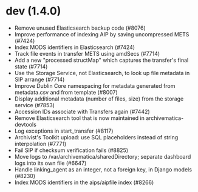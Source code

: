dev (1.4.0)
===========

* Remove unused Elasticsearch backup code (#8076)
* Improve performance of indexing AIP by saving uncompressed METS (#7424)
* Index MODS identifiers in Elasticsearch (#7424)
* Track file events in transfer METS using amdSecs (#7714)
* Add a new "processed structMap" which captures the transfer's final state (#7714)
* Use the Storage Service, not Elasticsearch, to look up file metadata in SIP arrange (#7714)
* Improve Dublin Core namespacing for metadata generated from metadata.csv and from template (#8007)
* Display additional metadata (number of files, size) from the storage service (#7853)
* Accession IDs associate with Transfers again (#7442)
* Remove Elasticsearch tool that is now maintained in archivematica-devtools
* Log exceptions in start_transfer (#8117)
* Archivist's Toolkit upload: use SQL placeholders instead of string interpolation (#7771)
* Fail SIP if checksum verification fails (#8825)
* Move logs to /var/archivematica/sharedDirectory; separate dashboard logs into its own file (#6647)
* Handle linking_agent as an integer, not a foreign key, in Django models (#8230)
* Index MODS identifiers in the aips/aipfile index (#8266)
